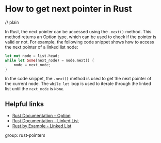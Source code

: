 # How to get next pointer in Rust
// plain

In Rust, the next pointer can be accessed using the `.next()` method. This method returns an Option type, which can be used to check if the pointer is valid or not. For example, the following code snippet shows how to access the next pointer of a linked list node:
```rust
let mut node = list.head;
while let Some(next_node) = node.next() {
    node = next_node;
}
```
In the code snippet, the `.next()` method is used to get the next pointer of the current node. The `while let` loop is used to iterate through the linked list until the `next_node` is `None`.

## Helpful links
- [Rust Documentation - Option](https://doc.rust-lang.org/std/option/enum.Option.html)
- [Rust Documentation - Linked List](https://doc.rust-lang.org/std/collections/struct.LinkedList.html)
- [Rust by Example - Linked List](https://doc.rust-lang.org/rust-by-example/std/linked_list.html)

group: rust-pointers